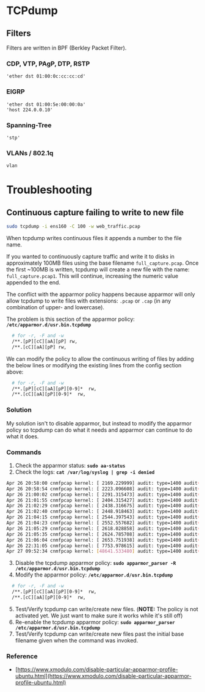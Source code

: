 # TCPdump

## Filters
Filters are written in BPF (Berkley Packet Filter).

### CDP, VTP, PAgP, DTP, RSTP
```
'ether dst 01:00:0c:cc:cc:cd'
```

### EIGRP
```
'ether dst 01:00:5e:00:00:0a'
'host 224.0.0.10'
```

### Spanning-Tree
```
'stp'
```

### VLANs / 802.1q
```
vlan
```

# Troubleshooting

## Continuous capture failing to write to new file
```bash
sudo tcpdump -i ens160 -C 100 -w web_traffic.pcap
```

When tcpdump writes continuous files it appends a number to the file name.

If you wanted to continuously capture traffic and write it to disks in approximately 100MB files using the base filename `full_capture.pcap`. Once the first ~100MB is written, tcpdump will create a new file with the name: `full_capture.pcap1`. This will continue, increasing the numeric value appended to the end.

The conflict with the apparmor policy happens because apparmor will only allow tcpdump to write files with extensions: `.pcap` or `.cap` (in any combination of upper- and lowercase).

The problem is this section of the apparmor policy: **`/etc/apparmor.d/usr.bin.tcpdump`**

```bash title="/etc/apparmor.d/usr.bin.tcpdump"
  # for -r, -F and -w
  /**.[pP][cC][aA][pP] rw,
  /**.[cC][aA][pP] rw,
```

We can modify the policy to allow the continuous writing of files by adding the below lines or modifying the existing lines from the config section above:

```bash title="/etc/apparmor.d/usr.bin.tcpdump"
  # for -r, -F and -w
  /**.[pP][cC][aA][pP][0-9]*  rw,
  /**.[cC][aA][pP][0-9]*  rw,
```

### Solution
My solution isn't to disable apparmor, but instead to modify the apparmor policy so tcpdump can do what it needs and apparmor can continue to do what it does.

### Commands
1. Check the apparmor status: **`sudo aa-status`**
2. Check the logs: **`cat /var/log/syslog | grep -i denied`**
```bash
Apr 26 20:58:00 cnmfpcap kernel: [ 2169.229999] audit: type=1400 audit(1651006680.331:31): apparmor="DENIED" operation="mknod" profile="tcpdump" name="/mnt/pcap/web-traffic" pid=1905 comm="tcpdump" requested_mask="c" denied_mask="c" fsuid=109 ouid=109
Apr 26 20:58:54 cnmfpcap kernel: [ 2223.096608] audit: type=1400 audit(1651006734.198:32): apparmor="DENIED" operation="mknod" profile="tcpdump" name="/mnt/pcap/web-traffic" pid=1923 comm="tcpdump" requested_mask="c" denied_mask="c" fsuid=109 ouid=109
Apr 26 21:00:02 cnmfpcap kernel: [ 2291.315473] audit: type=1400 audit(1651006802.421:33): apparmor="DENIED" operation="mknod" profile="tcpdump" name="/mnt/pcap/web-traffic" pid=1933 comm="tcpdump" requested_mask="c" denied_mask="c" fsuid=109 ouid=109
Apr 26 21:01:55 cnmfpcap kernel: [ 2404.315427] audit: type=1400 audit(1651006915.426:34): apparmor="DENIED" operation="mknod" profile="tcpdump" name="/mnt/pcap/web-traffic" pid=1953 comm="tcpdump" requested_mask="c" denied_mask="c" fsuid=1000 ouid=1000
Apr 26 21:02:29 cnmfpcap kernel: [ 2438.316675] audit: type=1400 audit(1651006949.432:35): apparmor="DENIED" operation="mknod" profile="tcpdump" name="/mnt/pcap/web_traffic" pid=1960 comm="tcpdump" requested_mask="c" denied_mask="c" fsuid=1000 ouid=1000
Apr 26 21:02:40 cnmfpcap kernel: [ 2448.918463] audit: type=1400 audit(1651006960.032:36): apparmor="DENIED" operation="mknod" profile="tcpdump" name="/mnt/pcap/web_traffic" pid=1963 comm="tcpdump" requested_mask="c" denied_mask="c" fsuid=0 ouid=0
Apr 26 21:04:15 cnmfpcap kernel: [ 2544.397543] audit: type=1400 audit(1651007055.516:37): apparmor="DENIED" operation="mknod" profile="tcpdump" name="/mnt/pcap/web_traffic" pid=1996 comm="tcpdump" requested_mask="c" denied_mask="c" fsuid=109 ouid=109
Apr 26 21:04:23 cnmfpcap kernel: [ 2552.557682] audit: type=1400 audit(1651007063.676:38): apparmor="DENIED" operation="mknod" profile="tcpdump" name="/mnt/pcap/web_traffic" pid=1999 comm="tcpdump" requested_mask="c" denied_mask="c" fsuid=1000 ouid=1000
Apr 26 21:05:29 cnmfpcap kernel: [ 2618.028858] audit: type=1400 audit(1651007129.151:39): apparmor="DENIED" operation="mknod" profile="tcpdump" name="/mnt/pcap/web_traffic" pid=2018 comm="tcpdump" requested_mask="c" denied_mask="c" fsuid=109 ouid=109
Apr 26 21:05:35 cnmfpcap kernel: [ 2624.785708] audit: type=1400 audit(1651007135.907:40): apparmor="DENIED" operation="mknod" profile="tcpdump" name="/mnt/pcap/web_traffic" pid=2021 comm="tcpdump" requested_mask="c" denied_mask="c" fsuid=1000 ouid=1000
Apr 26 21:06:04 cnmfpcap kernel: [ 2653.751938] audit: type=1400 audit(1651007164.877:41): apparmor="DENIED" operation="mknod" profile="tcpdump" name="/mnt/pcap/web_traffic" pid=2025 comm="tcpdump" requested_mask="c" denied_mask="c" fsuid=109 ouid=109
Apr 26 22:31:05 cnmfpcap kernel: [ 7753.978615] audit: type=1400 audit(1651012265.324:42): apparmor="DENIED" operation="mknod" profile="tcpdump" name="/mnt/pcap/web_traffic.pcap1" pid=2042 comm="tcpdump" requested_mask="c" denied_mask="c" fsuid=109 ouid=109
Apr 27 09:52:34 cnmfpcap kernel: [48641.533480] audit: type=1400 audit(1651053154.580:43): apparmor="DENIED" operation="mknod" profile="tcpdump" name="/mnt/pcap/web_traffic.pcap1" pid=3078 comm="tcpdump" requested_mask="c" denied_mask="c" fsuid=109 ouid=109
```
3. Disable the tcpdump apparmor policy: 
**`sudo apparmor_parser -R /etc/apparmor.d/usr.bin.tcpdump`**
4. Modify the apparmor policy: **`/etc/apparmor.d/usr.bin.tcpdump`**
```bash
  # for -r, -F and -w
  /**.[pP][cC][aA][pP][0-9]*  rw,
  /**.[cC][aA][pP][0-9]*  rw,
```
5. Test/Verify tcpdump can write/create new files. 
(**NOTE:** The policy is not activated yet. We just want to make sure it works while it's still off)
6. Re-enable the tcpdump apparmor policy: 
**`sudo apparmor_parser /etc/apparmor.d/usr.bin.tcpdump`**
7. Test/Verify tcpdump can write/create new files past the initial base filename given when the command was invoked.

### Reference
- [https://www.xmodulo.com/disable-particular-apparmor-profile-ubuntu.html](https://www.xmodulo.com/disable-particular-apparmor-profile-ubuntu.html)